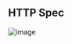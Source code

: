 HTTP Spec</br>
---------
![image](https://user-images.githubusercontent.com/70207093/151931506-ff2b0644-db1e-4a41-90ce-7de37773ea02.png)
